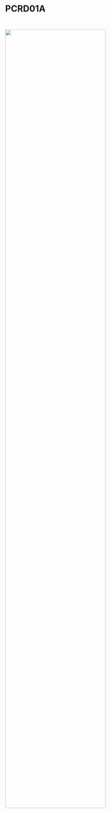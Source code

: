 PCRD01A
=======

 

<img src="https://raw.githubusercontent.com/roman-dvorak/Modules/master/Sensors/PCRD01A/PCRD01A_Top_Small.jpg" style="width:80.0%" />
